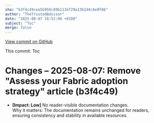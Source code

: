 ```yaml
---
sha: "b3f4c49cee5b956c89b111bf29a13b2d4c6e9f86"
author: "TheTrustedAdvisor"
date: "2025-08-07 16:52:06 +0100"
subject: "Toc"
merge: false
---
```


[View commit on GitHub](https://github.com/TheTrustedAdvisor/FabricAdoptionFramework/commit/b3f4c49cee5b956c89b111bf29a13b2d4c6e9f86)

This commit: Toc

# Changes – 2025-08-07: Remove "Assess your Fabric adoption strategy" article (b3f4c49)

- **[Impact: Low]** No reader-visible documentation changes.  
Why it matters: The documentation remains unchanged for readers, ensuring consistency and stability in available resources.
